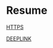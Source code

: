 # Resume

[HTTPS](https://developpement.forge.france-identite.fr/pages-simples/endAuth-FI/)

[DEEPLINK](https://shorturl.at/mpQTV)
